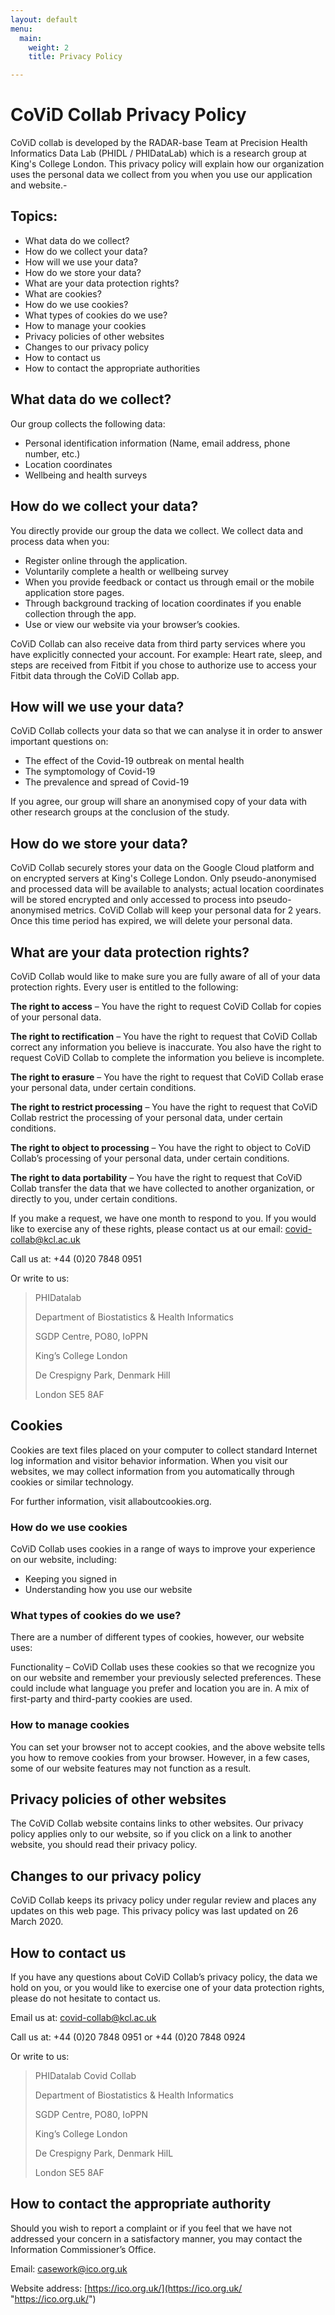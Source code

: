 ```yaml
---
layout: default
menu:
  main:
    weight: 2
    title: Privacy Policy

---
```

# CoViD Collab Privacy Policy

CoViD collab is developed by the RADAR-base Team at Precision Health Informatics Data Lab (PHIDL / PHIDataLab) which is a research group at King's College London. This privacy policy will explain how our organization uses the personal data we collect from you when you use our application and website.-

## Topics:

* What data do we collect?
* How do we collect your data?
* How will we use your data?
* How do we store your data?
* What are your data protection rights?
* What are cookies?
* How do we use cookies?
* What types of cookies do we use?
* How to manage your cookies
* Privacy policies of other websites
* Changes to our privacy policy
* How to contact us
* How to contact the appropriate authorities

## What data do we collect?

Our group collects the following data:

* Personal identification information (Name, email address, phone number, etc.)
* Location coordinates
* Wellbeing and health surveys

## How do we collect your data?

You directly provide our group the data we collect. We collect data and process data when you:

* Register online through the application.
* Voluntarily complete a health or wellbeing survey
* When you provide feedback or contact us through email or the mobile application store pages.
* Through background tracking of location coordinates if you enable collection through the app.
* Use or view our website via your browser’s cookies.

CoViD Collab can also receive data from third party services where you have explicitly connected your account. For example: Heart rate, sleep, and steps are received from Fitbit if you chose to authorize use to access your Fitbit data through the CoViD Collab app.

## How will we use your data?

CoViD Collab collects your data so that we can analyse it in order to answer important questions on:

* The effect of the Covid-19 outbreak on mental health
* The symptomology of Covid-19
* The prevalence and spread of Covid-19

If you agree, our group will share an anonymised copy of your data with other research groups at the conclusion of the study.

## How do we store your data?

CoViD Collab securely stores your data on the Google Cloud platform and on encrypted servers at King's College London. Only pseudo-anonymised and processed data will be available to analysts; actual location coordinates will be stored encrypted and only accessed to process into pseudo-anonymised metrics. CoViD Collab will keep your personal data for 2 years. Once this time period has expired, we will delete your personal data.

## What are your data protection rights?

CoViD Collab would like to make sure you are fully aware of all of your data protection rights. Every user is entitled to the following:

**The right to access** – You have the right to request CoViD Collab for copies of your personal data.

**The right to rectification** – You have the right to request that CoViD Collab correct any information you believe is inaccurate. You also have the right to request CoViD Collab to complete the information you believe is incomplete.

**The right to erasure** – You have the right to request that CoViD Collab erase your personal data, under certain conditions.

**The right to restrict processing** – You have the right to request that CoViD Collab restrict the processing of your personal data, under certain conditions.

**The right to object to processing** – You have the right to object to CoViD Collab’s processing of your personal data, under certain conditions.

**The right to data portability** – You have the right to request that CoViD Collab transfer the data that we have collected to another organization, or directly to you, under certain conditions.

If you make a request, we have one month to respond to you. If you would like to exercise any of these rights, please contact us at our email: [covid-collab@kcl.ac.uk](covid-collab@kcl.ac.uk "covid-collab@kcl.ac.uk")

Call us at: +44 (0)20 7848 0951

Or write to us:

> PHIDatalab
>
> Department of Biostatistics & Health Informatics
>
> SGDP Centre, PO80, IoPPN
>
> King’s College London
>
> De Crespigny Park, Denmark Hill
>
> London SE5 8AF

## Cookies

Cookies are text files placed on your computer to collect standard Internet log information and visitor behavior information. When you visit our websites, we may collect information from you automatically through cookies or similar technology.

For further information, visit allaboutcookies.org.

### How do we use cookies

CoViD Collab uses cookies in a range of ways to improve your experience on our website, including:

* Keeping you signed in
* Understanding how you use our website

### What types of cookies do we use?

There are a number of different types of cookies, however, our website uses:

Functionality – CoViD Collab uses these cookies so that we recognize you on our website and remember your previously selected preferences. These could include what language you prefer and location you are in. A mix of first-party and third-party cookies are used.

### How to manage cookies

You can set your browser not to accept cookies, and the above website tells you how to remove cookies from your browser. However, in a few cases, some of our website features may not function as a result.

## Privacy policies of other websites

The CoViD Collab website contains links to other websites. Our privacy policy applies only to our website, so if you click on a link to another website, you should read their privacy policy.

## Changes to our privacy policy

CoViD Collab keeps its privacy policy under regular review and places any updates on this web page. This privacy policy was last updated on 26 March 2020.

## How to contact us

If you have any questions about CoViD Collab’s privacy policy, the data we hold on you, or you would like to exercise one of your data protection rights, please do not hesitate to contact us.

Email us at: [covid-collab@kcl.ac.uk](covid-collab@kcl.ac.uk "covid-collab@kcl.ac.uk")

Call us at: +44 (0)20 7848 0951 or +44 (0)20 7848 0924

Or write to us:
> PHIDatalab Covid Collab
>
> Department of Biostatistics & Health Informatics
>
> SGDP Centre, PO80, IoPPN
>
> King’s College London
>
> De Crespigny Park, Denmark HilL
>
> London SE5 8AF

## How to contact the appropriate authority

Should you wish to report a complaint or if you feel that we have not addressed your concern in a satisfactory manner, you may contact the Information Commissioner’s Office.

Email: [casework@ico.org.uk](mailto:casework@ico.org.uk)

Website address: [https://ico.org.uk/](https://ico.org.uk/ "https://ico.org.uk/")
